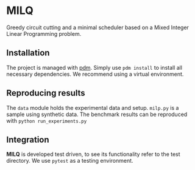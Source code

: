 # MILQ

Greedy circuit cutting and a minimal scheduler based on a Mixed Integer Linear Programming problem.

## Installation 

The project is managed with [pdm](https://pdm-project.org/latest/).
Simply use `pdm install` to install all necessary dependencies.
We recommend using a virtual environment.

## Reproducing results

The `data` module holds the experimental data and setup.
`milp.py` is a sample using synthetic data. 
The benchmark results can be reproduced with `python run_experiments.py`

## Integration

**MILQ** is developed test driven, to see its functionality refer to the test directory.
We use `pytest` as a testing environment.
